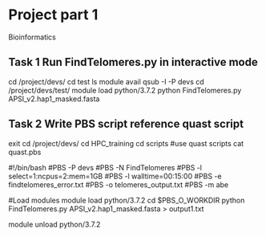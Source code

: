 # Project part 1

Bioinformatics 

## Task 1 Run FindTelomeres.py in interactive mode

cd /project/devs/
cd test
ls
module avail
qsub -I -P devs
cd /project/devs/test/
module load python/3.7.2
python FindTelomeres.py APSI_v2.hap1_masked.fasta

## Task 2 Write PBS script reference quast script

exit
cd /project/devs/
cd HPC_training
cd scripts            #use quast scripts
cat quast.pbs
 
#!/bin/bash
#PBS -P devs
#PBS -N FindTelomeres
#PBS -l select=1:ncpus=2:mem=1GB
#PBS -l walltime=00:15:00
#PBS -e findtelomeres_error.txt
#PBS -o telomeres_output.txt
#PBS -m abe

#Load modules
module load python/3.7.2
cd $PBS_O_WORKDIR
python FindTelomeres.py APSI_v2.hap1_masked.fasta > output1.txt

module unload python/3.7.2

